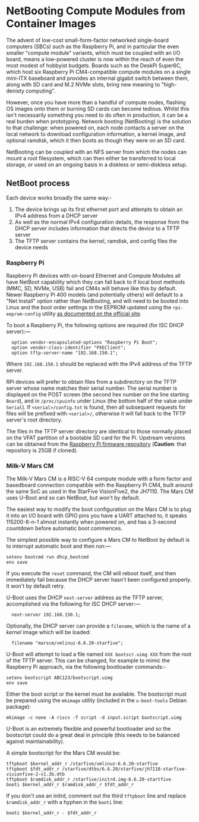 # NetBooting Compute Modules from Container Images

The advent of low-cost small-form-factor networked single-board computers (SBCs) such as the Raspberry Pi, and in particular the even smaller "compute module" variants, which must be coupled with an I/O board, means a low-powered cluster is now within the reach of even the most modest of hobbyist budgets. Boards such as the DeskPi Super6C, which host six Raspberry Pi CM4-compatible compute modules on a single mini-ITX baseboard and provides an internal gigabit switch between them, along with SD card and M.2 NVMe slots, bring new meaning to "high-denisty computing".

However, once you have more than a handful of compute nodes, flashing OS images onto them or burning SD cards can become tedious. Whilst this isn't necessarily something you need to do often in production, it can be a real burden when prototyping. Network booting (NetBooting) is the solution to that challenge: when powered on, each node contacts a server on the local network to download configuration information, a kernel image, and optional ramdisk, which it then boots as though they were on an SD card.

NetBooting can be coupled with an NFS server from which the nodes can mount a root filesystem, which can then either be transferred to local storage, or used on an ongoing basis in a diskless or semi-diskless setup.

## NetBoot process

Each device works broadly the same way:-

1. The device brings up its first ethernet port and attempts to obtain an IPv4 address from a DHCP server
2. As well as the normal IPv4 configuration details, the response from the DHCP server includes information that directs the device to a TFTP server
3. The TFTP server contains the kernel, ramdisk, and config files the device needs

### Raspberry Pi

Raspberry Pi devices with on-board Ethernet and Compute Modules all have NetBoot capability which they can fall back to if local boot methods (MMC, SD, NVMe, USB) fail and CM4s will behave like this by default. Newer Raspberry Pi 400 models (and potentially others) will default to a "Net Install" option rather than NetBooting, and will need to be booted into Linux and the boot order settings in the EEPROM updated using the `rpi-eeprom-config` utility [as documented on the official site](https://www.raspberrypi.com/documentation/computers/raspberry-pi.html#raspberry-pi-bootloader-configuration).

To boot a Raspberry Pi, the following options are required (for ISC DHCP server):—

```
  option vendor-encapsulated-options "Raspberry Pi Boot";
  option vendor-class-identifier "PXEClient";
  option tftp-server-name "192.168.150.1";
```

Where `192.168.150.1` should be replaced with the IPv4 address of the TFTP server.

RPi devices will prefer to obtain files from a subdirectory on the TFTP server whose name matches their serial number. The serial number is displayed on the POST screen (the second hex number on the line starting `Board`), and in `/proc/cpuinfo` under Linux (the bottom half of the value under `Serial`). If `<serial>/config.txt` is found, then all subsequent requests for files will be prefixed with `<serial>/`, otherwise it will fall back to the TFTP server's root directory.

The files in the TFTP server directory are identical to those normally placed on the VFAT partition of a bootable SD card for the Pi. Upstream versions can be obtained from the [Raspberry Pi firmware repository](https://github.com/raspberrypi/firmware) (**Caution**: that repository is 25GB if cloned).

### Milk-V Mars CM

The Milk-V Mars CM is a RISC-V 64 compute module with a form factor and basedboard connection compatible with the Raspberry Pi CM4, built around the same SoC as used in the StarFive VisionFive2, the JH7110. The Mars CM uses U-Boot and so can NetBoot, but won't by default.

The easiest way to modify the boot configuration on the Mars CM is to plug it into an I/O board with GPIO pins you have a UART attached to, it speaks 115200-8-n-1 almost instantly when powered on, and has a 3-second countdown before automatic boot commences.

The simplest possible way to configure a Mars CM to NetBoot by default is to interrupt automatic boot and then run:—

```
setenv bootcmd run dhcp_bootcmd
env save
```

If you execute the `reset` command, the CM will reboot itself, and then immediately fail because the DHCP server hasn't been configured properly. It won't by default retry.

U-Boot uses the DHCP `next-server` address as the TFTP server, accomplished via the following for ISC DHCP server:—

```
  next-server 192.168.150.1;
```

Optionally, the DHCP server can provide a `filename`, which is the name of a *kernel* image which will be loaded:

```
  filename "marscm/vmlinuz-6.6.20-starfive";
```

U-Boot will attempt to load a file named `XXX bootscr.uimg XXX` from the root of the TFTP server. This can be changed, for example to mimic the Raspberry Pi approach, via the following bootloader commands:-

```
setenv bootscript ABC123/bootscript.uimg
env save
```

Either the boot script or the kernel must be available. The bootscript must be prepared using the `mkimage` utility (included in the `u-boot-tools` Debian package):

```
mkimage -c none -A riscv -T script -d input.script bootscript.uimg
```

U-Boot is an extremely flexible and powerful bootloader and so the bootscript could do a great deal in principle (this needs to be balanced against maintainability).

A simple bootscript for the Mars CM would be:

```
tftpboot $kernel_addr_r /starfive/vmlinuz-6.6.20-starfive
tftpboot $fdt_addr_r /starfive/dtbs/6.6.20/starfive/jh7110-starfive-visionfive-2-v1.3b.dtb
tftpboot $ramdisk_addr_r /starfive/initrd.img-6.6.20-startfive
booti $kernel_addr_r $ramdisk_addr_r $fdt_addr_r
```

If you don't use an initrd, comment out the third `tftpboot` line and replace `$ramdisk_addr_r` with a hyphen in the `booti` line:

```
booti $kernel_addr_r - $fdt_addr_r
```
